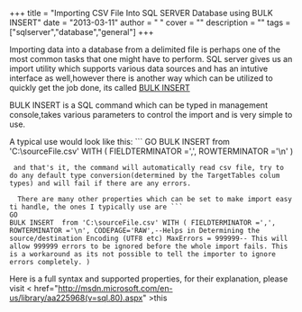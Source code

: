 
+++
title = "Importing CSV File Into SQL SERVER  Database using BULK INSERT"
date = "2013-03-11"
author = " "
cover = ""
description = ""
tags = ["sqlserver","database","general"]
+++

 Importing data into a database from a delimited file is perhaps one of the most common tasks that one might have to perform. SQL server gives us an import utility which supports various data sources and has an intutive interface as well,however there is another way which can be utilized to quickly get the job done, its called [BULK INSERT](http://msdn.microsoft.com/en-us/library/aa225968(v=sql.80).aspx) 

  BULK INSERT is a SQL command which can be typed in management console,takes various parameters to control the import and is very simple to use. 

  A typical use would look like this: ```
GO
BULK INSERT  from 'C:\sourceFile.csv' WITH ( FIELDTERMINATOR =',', ROWTERMINATOR ='\n' ) 
```
 and that's it, the command will automatically read csv file, try to do any default type conversion(determined by the TargetTables colum types) and will fail if there are any errors. 

  There are many other properties which can be set to make import easy ti handle, the ones I typically use are ```
GO
BULK INSERT  from 'C:\sourceFile.csv' WITH ( FIELDTERMINATOR =',', ROWTERMINATOR ='\n', CODEPAGE='RAW',--Helps in Determining the source/destination Encoding (UTF8 etc) MaxErrors = 999999-- This will allow 999999 errors to be ignored before the whole import fails. This is a workaround as its not possible to tell the importer to ignore errors completely. ) 
```
 Here is a full syntax and supported properties, for their explanation, please visit < href="http://msdn.microsoft.com/en-us/library/aa225968(v=sql.80).aspx" >this 



